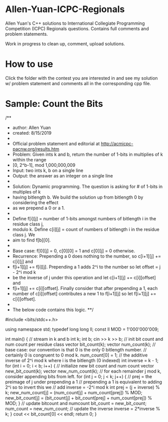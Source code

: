 # Allen-Yuan-ICPC-Regionals
Allen Yuan's C++ solutions to International Collegiate Programming Competition (ICPC) Regionals questions. Contains full comments and problem statements.

Work in progress to clean up, comment, upload solutions.

# How to use
Click the folder with the contest you are interested in and see my solution w/ problem statement and comments all in the corresponding cpp file.

# Sample: Count the Bits

/**
 *    author:  Allen Yuan
 *    created: 8/15/2019
 *
 *    Official problem statement and editorial at http://acmicpc-pacnw.org/results.htm
 *    Problem: Given ints k and b, return the number of 1-bits in multiplies of k within the range
 *    [0, 2^b-1], mod 1,000,000,009
 *    Input:  two ints k, b on a single line
 *    Output: the answer as an integer on a single line
 *
 *    Solution: Dynamic programming. The question is asking for # of 1-bits in multiples of k
 *    having bitlength b. We build the solution up from bitlength 0 by considering the effect
 *    as we prepend a 0 or a 1.
 *
 *    Define f[i][j] = number of 1-bits amongst numbers of bitlength i in the residue class j,
 *    modulo k. Define c[i][j] = count of numbers of bitlength i in the residue class j. We
 *    aim to find f[b][0].
 *
 *    Base case: f[0][j] = 0, c[0][0] = 1 and c[0][j] = 0 otherwise.
 *    Recurrence: Prepending a 0 does nothing to the number, so c[i+1][j] += c[i][j] and
 *    f[i+1][j] += f[i][j]. Prepending a 1 adds 2^i to the number so let offset = j - 2^i mod k
 *    be the inverse of j under this operation and let c[i+1][j] += c[i][offset] and
 *    f[i+1][j] += c[i][offset]. Finally consider that after prepending a 1, each
 *    number of c[i][offset] contributes a new 1 to f[i+1][j] so let f[i+1][j] += c[i][offset].
 *
 *    The below code contains this logic.
**/

#include <bits/stdc++.h>

using namespace std;
typedef long long ll;
const ll MOD = 1'000'000'009;

int main() {
  // stream in k and b
  int k;
  int b;
  cin >> k >> b;
  // init bit count and num count per residue class
  vector<int> bit_count(k);
  vector<int> num_count(k);
  // base case: our convention is that 0 is the only 0 bitlength number.
  // certainly 0 is congruent to 0 mod k.
  num_count[0] = 1;
  // the additive inverse of 2^i mod k where i is the bitlength (0 indexed)
  int inverse = k - 1;
  for (int i = 0; i < b; i++) {
    // initialize new bit count and num count
    vector<int> new_bit_count(k);
    vector<int> new_num_count(k);
    // for each remainder j mod k, consider appending bits from left.
    for (int j = 0; j < k; j++) {
      // prej = the preimage of j under prepending a 1
      // prepending a 1 is equivalent to adding 2^i so to invert this we
      // add inverse = -2^i mod k
      int prej = (j + inverse) % k;
      new_num_count[j] = (num_count[j] + num_count[prej]) % MOD;
      new_bit_count[j] = (bit_count[j] + bit_count[prej] + num_count[prej]) % MOD;
    }
    // update bitcount and numcount
    bit_count = new_bit_count;
    num_count = new_num_count;
    // update the inverse
    inverse = 2*inverse % k;
  }
  cout << bit_count[0] << endl;
  return 0;
}

